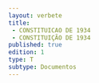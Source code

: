 ```yaml
---
layout: verbete
title:
 - CONSTITUICAO DE 1934
 - CONSTITUIÇÃO DE 1934
published: true
edition: 1  
type: T
subtype: Documentos
---
```


